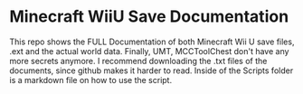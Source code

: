 # Minecraft WiiU Save Documentation
This repo shows the FULL Documentation of both Minecraft Wii U save files, .ext and the actual world data. Finally, UMT, MCCToolChest don't have any more secrets anymore.
I recommend downloading the .txt files of the documents, since github makes it harder to read.
Inside of the Scripts folder is a markdown file on how to use the script.
